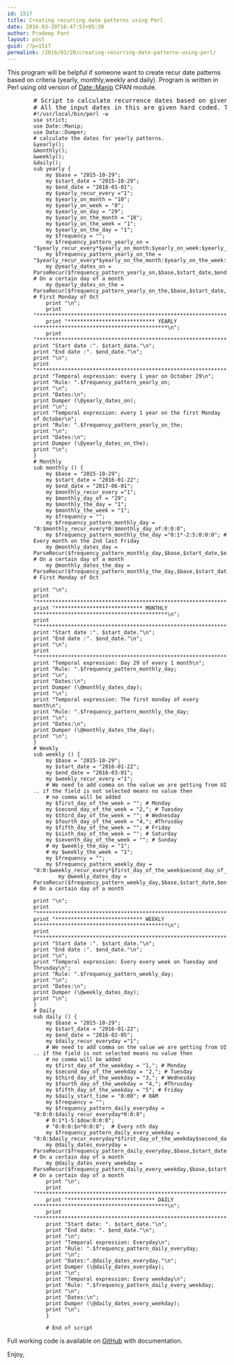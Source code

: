 ```yaml
---
id: 1517
title: Creating recurring date patterns using Perl
date: 2016-03-20T16:47:53+05:30
author: Pradeep Pant
layout: post
guid: /?p=1517
permalink: /2016/03/20/creating-recurring-date-patterns-using-perl/
---
```

This program will be helpful if someone want to create recur date patterns based on criteria (yearly, monthly,weekly and daily). Program is written in Perl using old version of [Date::Manip](http://search.cpan.org/~sbeck/Date-Manip-6.53/) CPAN module.

<pre class="prettyprint" style="padding-left: 60px;"># Script to calculate recurrence dates based on given criteria using Perl Date::Manip module.
# All the input dates in this are given hard coded. These shall be passed through external program etc.
<code>#!/usr/local/bin/perl -w
use strict;
use Date::Manip; 
use Data::Dumper;  
# calculate the dates for yearly patterns.
&yearly();
&monthly();
&weekly();
&daily();
sub yearly {
	my $base = "2015-10-29";
	my $start_date = "2015-10-29";
	my $end_date = "2018-01-01";
	my $yearly_recur_every ="1";
	my $yearly_on_month = "10";
	my $yearly_on_week = "0";
	my $yearly_on_day = "29";
	my $yearly_on_the_month = "10";
	my $yearly_on_the_week = "1";
	my $yearly_on_the_day = "1";
	my $frequency = "";
	my $frequency_pattern_yearly_on = "$yearly_recur_every*$yearly_on_month:$yearly_on_week:$yearly_on_day:0:0:0";
	my $frequency_pattern_yearly_on_the = "$yearly_recur_every*$yearly_on_the_month:$yearly_on_the_week:$yearly_on_the_day:0:0:0";
	my @yearly_dates_on = ParseRecur($frequency_pattern_yearly_on,$base,$start_date,$end_date); # On a certain day of a month
	my @yearly_dates_on_the = ParseRecur($frequency_pattern_yearly_on_the,$base,$start_date,$end_date); # First Monday of Oct 
	print "\n";
	print "******************************************************************************\n";
	print "**************************** YEARLY *******************************************\n";
	print "*******************************************************************************\n";
print "Start date :". $start_date."\n";
print "End date :". $end_date."\n";
print "\n";
print "******************************************************************************\n";
print "Temporal expression: every 1 year on October 29\n";
print "Rule: ".$frequency_pattern_yearly_on;
print "\n";
print "Dates:\n";
print Dumper (\@yearly_dates_on);
print "\n";
print "Temporal expression: every 1 year on the first Monday of October\n";
print "Rule: ".$frequency_pattern_yearly_on_the;
print "\n";
print "Dates:\n";
print Dumper (\@yearly_dates_on_the);
print "\n";
}
# Monthly
sub monthly () {
	my $base = "2015-10-29";
	my $start_date = "2016-01-22";
	my $end_date = "2017-06-01";
	my $monthly_recur_every ="1";
	my $monthly_day_of = "29";
	my $monthly_the_day = "1";
	my $monthly_the_week = "1";
	my $frequency = "";
	my $frequency_pattern_monthly_day = "0:$monthly_recur_every*0:$monthly_day_of:0:0:0";
	my $frequency_pattern_monthly_the_day ="0:1*-2:5:0:0:0"; # Every month on the 2nd last Friday
	my @monthly_dates_day = ParseRecur($frequency_pattern_monthly_day,$base,$start_date,$end_date); # On a certain day of a month
	my @monthly_dates_the_day = ParseRecur($frequency_pattern_monthly_the_day,$base,$start_date,$end_date); # First Monday of Oct 
	
print "\n";
print "******************************************************************************\n";
print "**************************** MONTHLY *******************************************\n";
print "*******************************************************************************\n";
print "Start date :". $start_date."\n";
print "End date :". $end_date."\n";
print "\n";
print "******************************************************************************\n";
print "Temporal expression: Day 29 of every 1 month\n";
print "Rule: ".$frequency_pattern_monthly_day;
print "\n";
print "Dates:\n";
print Dumper (\@monthly_dates_day);
print "\n";
print "Temporal expression: The first monday of every month\n";
print "Rule: ".$frequency_pattern_monthly_the_day;
print "\n";
print "Dates:\n";
print Dumper (\@monthly_dates_the_day);
print "\n";
}
# Weekly
sub weekly () {
	my $base = "2015-10-29";
	my $start_date = "2016-01-22";
	my $end_date = "2016-03-01";
	my $weekly_recur_every ="1";
	# We need to add comma on the value we are getting from UI .. if the field is not selected means no value then 
	# no comma will be added
	my $first_day_of_the_week = ""; # Monday
	my $second_day_of_the_week = "2,"; # Tuesday
	my $third_day_of_the_week = ""; # Wednesday
	my $fourth_day_of_the_week = "4,"; #Thrusday
	my $fifth_day_of_the_week = ""; # Friday
	my $sixth_day_of_the_week = ""; # Saturday
	my $seventh_day_of_the_week = ""; # Sunday
	# my $weekly_the_day = "1";
	# my $weekly_the_week = "1";
	my $frequency = "";
	my $frequency_pattern_weekly_day = "0:0:$weekly_recur_every*$first_day_of_the_week$second_day_of_the_week$third_day_of_the_week$fourth_day_of_the_week$fifth_day_of_the_week$sixth_day_of_the_week$seventh_day_of_the_week:0:0:0";
		my @weekly_dates_day = ParseRecur($frequency_pattern_weekly_day,$base,$start_date,$end_date); # On a certain day of a month
	
print "\n";
print "******************************************************************************\n";
print "**************************** WEEKLY *******************************************\n";
print "*******************************************************************************\n";
print "Start date :". $start_date."\n";
print "End date :". $end_date."\n";
print "\n";
print "Temporal expression: Every every week on Tuesday and Thrusday\n";
print "Rule: ".$frequency_pattern_weekly_day;
print "\n";
print "Dates:\n";
print Dumper (\@weekly_dates_day);
print "\n";
}
# Daily
sub daily () {
	my $base = "2015-10-29";
	my $start_date = "2016-01-22";
	my $end_date = "2016-02-05";
	my $daily_recur_everyday ="1";
	# We need to add comma on the value we are getting from UI .. if the field is not selected means no value then 
	# no comma will be added
	my $first_day_of_the_weekday = "1,"; # Monday
	my $second_day_of_the_weekday = "2,"; # Tuesday
	my $third_day_of_the_weekday = "3,"; # Wednesday
	my $fourth_day_of_the_weekday = "4,"; #Thrusday
	my $fifth_day_of_the_weekday = "5"; # Friday
	my $daily_start_time = "8:00"; # 8AM
	my $frequency = "";
	my $frequency_pattern_daily_everyday = "0:0:0:$daily_recur_everyday*0:0:0";
	# 0:1*1-5:$dow:0:0:0";
	# "0:0:0:$n*0:0:0";  # Every nth day
	my $frequency_pattern_daily_every_weekday = "0:0:$daily_recur_everyday*$first_day_of_the_weekday$second_day_of_the_weekday$third_day_of_the_weekday$fourth_day_of_the_weekday$fifth_day_of_the_weekday:0:0:0";
	my @daily_dates_everyday = ParseRecur($frequency_pattern_daily_everyday,$base,$start_date,$end_date); # On a certain day of a month
	my @daily_dates_every_weekday = ParseRecur($frequency_pattern_daily_every_weekday,$base,$start_date,$end_date); # On a certain day of a month
	print "\n";
	print "******************************************************************************\n";
	print "**************************** DAILY *******************************************\n";
	print "******************************************************************************\n";
	print "Start date: ". $start_date."\n";
	print "End date: ". $end_date."\n";
	print "\n";
	print "Temporal expression: Everyday\n";
	print "Rule: ".$frequency_pattern_daily_everyday;
	print "\n";
	print "Dates:".@daily_dates_everyday."\n";
	print Dumper (\@daily_dates_everyday);
	print "\n";
	print "Temporal expression: Every weekday\n";
	print "Rule: ".$frequency_pattern_daily_every_weekday;
	print "\n";
	print "Dates:\n";
	print Dumper (\@daily_dates_every_weekday);
	print "\n";
	}
	
	# End of script</code>
</pre>

Full working code is available on [GitHub](https://github.com/ppant/OOPerl-tips) with documentation.

Enjoy,